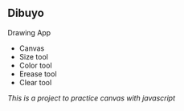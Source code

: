 ## Dibuyo

Drawing App

- Canvas
- Size tool
- Color tool
- Erease tool
- Clear tool

*This is a project to practice canvas with javascript*